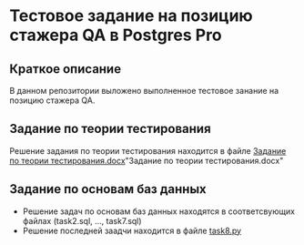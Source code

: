 # Тестовое задание на позицию стажера QA в Postgres Pro
## Краткое описание
В данном репозитории выложено выполненное тестовое занание на позицию стажера QA. 
## Задание по теории тестирования
Решение задания по теории тестирования находится в файле [Задание по теории тестирования.docx](https://github.com/m1shutka/Postgres-Pro-Test-Task/blob/main/%D0%97%D0%B0%D0%B4%D0%B0%D0%BD%D0%B8%D0%B5%20%D0%BF%D0%BE%20%D1%82%D0%B5%D0%BE%D1%80%D0%B8%D0%B8%20%D1%82%D0%B5%D1%81%D1%82%D0%B8%D1%80%D0%BE%D0%B2%D0%B0%D0%BD%D0%B8%D1%8F.docx)"Задание по теории тестирования.docx"
## Задание по основам баз данных
- Решение задач по основам баз данных находятся в соответсвующих файлах (task2.sql, ..., task7.sql)
- Решение последней заадчи находится в файле [task8.py](https://github.com/m1shutka/Postgres-Pro-Test-Task/blob/main/task8.py)
